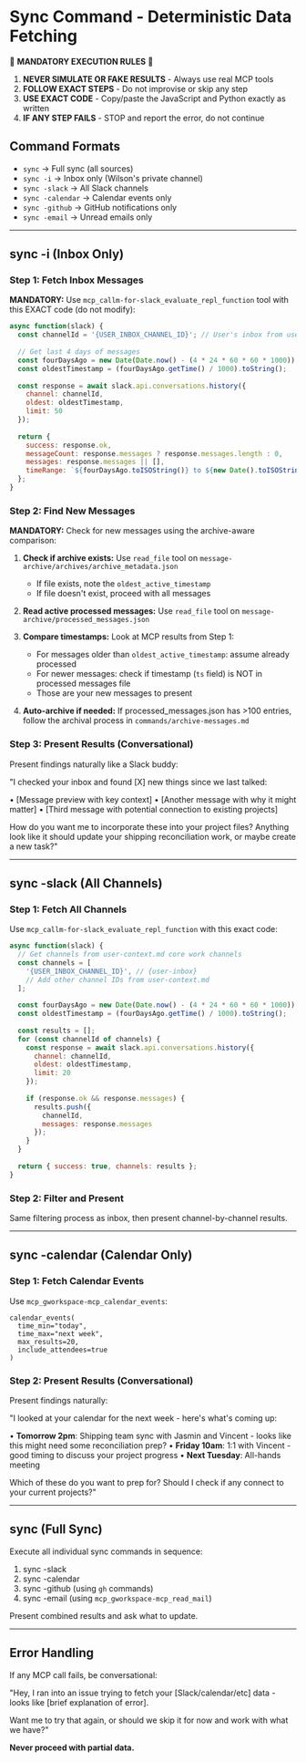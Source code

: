 # Sync Command - Deterministic Data Fetching

🚨 **MANDATORY EXECUTION RULES** 🚨
1. **NEVER SIMULATE OR FAKE RESULTS** - Always use real MCP tools
2. **FOLLOW EXACT STEPS** - Do not improvise or skip any step  
3. **USE EXACT CODE** - Copy/paste the JavaScript and Python exactly as written
4. **IF ANY STEP FAILS** - STOP and report the error, do not continue

## Command Formats
- `sync` → Full sync (all sources)
- `sync -i` → Inbox only (Wilson's private channel)
- `sync -slack` → All Slack channels
- `sync -calendar` → Calendar events only
- `sync -github` → GitHub notifications only
- `sync -email` → Unread emails only

---

## sync -i (Inbox Only)

### Step 1: Fetch Inbox Messages
**MANDATORY:** Use `mcp_callm-for-slack_evaluate_repl_function` tool with this EXACT code (do not modify):

```javascript
async function(slack) {
  const channelId = '{USER_INBOX_CHANNEL_ID}'; // User's inbox from user-context.md
  
  // Get last 4 days of messages
  const fourDaysAgo = new Date(Date.now() - (4 * 24 * 60 * 60 * 1000));
  const oldestTimestamp = (fourDaysAgo.getTime() / 1000).toString();
  
  const response = await slack.api.conversations.history({
    channel: channelId,
    oldest: oldestTimestamp,
    limit: 50
  });
  
  return {
    success: response.ok,
    messageCount: response.messages ? response.messages.length : 0,
    messages: response.messages || [],
    timeRange: `${fourDaysAgo.toISOString()} to ${new Date().toISOString()}`
  };
}
```

### Step 2: Find New Messages
**MANDATORY:** Check for new messages using the archive-aware comparison:

1. **Check if archive exists:** Use `read_file` tool on `message-archive/archives/archive_metadata.json`
   - If file exists, note the `oldest_active_timestamp` 
   - If file doesn't exist, proceed with all messages

2. **Read active processed messages:** Use `read_file` tool on `message-archive/processed_messages.json`

3. **Compare timestamps:** Look at MCP results from Step 1:
   - For messages older than `oldest_active_timestamp`: assume already processed
   - For newer messages: check if timestamp (`ts` field) is NOT in processed messages file
   - Those are your new messages to present

4. **Auto-archive if needed:** If processed_messages.json has >100 entries, follow the archival process in `commands/archive-messages.md`

### Step 3: Present Results (Conversational)
Present findings naturally like a Slack buddy:

"I checked your inbox and found [X] new things since we last talked:

• [Message preview with key context]
• [Another message with why it might matter]
• [Third message with potential connection to existing projects]

How do you want me to incorporate these into your project files? Anything look like it should update your shipping reconciliation work, or maybe create a new task?"

---

## sync -slack (All Channels)

### Step 1: Fetch All Channels
Use `mcp_callm-for-slack_evaluate_repl_function` with this exact code:

```javascript
async function(slack) {
  // Get channels from user-context.md core work channels
  const channels = [
    '{USER_INBOX_CHANNEL_ID}', // {user-inbox}
    // Add other channel IDs from user-context.md
  ];
  
  const fourDaysAgo = new Date(Date.now() - (4 * 24 * 60 * 60 * 1000));
  const oldestTimestamp = (fourDaysAgo.getTime() / 1000).toString();
  
  const results = [];
  for (const channelId of channels) {
    const response = await slack.api.conversations.history({
      channel: channelId,
      oldest: oldestTimestamp,
      limit: 20
    });
    
    if (response.ok && response.messages) {
      results.push({
        channelId,
        messages: response.messages
      });
    }
  }
  
  return { success: true, channels: results };
}
```

### Step 2: Filter and Present
Same filtering process as inbox, then present channel-by-channel results.

---

## sync -calendar (Calendar Only)

### Step 1: Fetch Calendar Events
Use `mcp_gworkspace-mcp_calendar_events`:
```
calendar_events(
  time_min="today", 
  time_max="next week", 
  max_results=20,
  include_attendees=true
)
```

### Step 2: Present Results (Conversational)
Present findings naturally:

"I looked at your calendar for the next week - here's what's coming up:

• **Tomorrow 2pm**: Shipping team sync with Jasmin and Vincent - looks like this might need some reconciliation prep?
• **Friday 10am**: 1:1 with Vincent - good timing to discuss your project progress
• **Next Tuesday**: All-hands meeting

Which of these do you want to prep for? Should I check if any connect to your current projects?"

---

## sync (Full Sync)

Execute all individual sync commands in sequence:
1. sync -slack
2. sync -calendar  
3. sync -github (using `gh` commands)
4. sync -email (using `mcp_gworkspace-mcp_read_mail`)

Present combined results and ask what to update.

---

## Error Handling

If any MCP call fails, be conversational:

"Hey, I ran into an issue trying to fetch your [Slack/calendar/etc] data - looks like [brief explanation of error]. 

Want me to try that again, or should we skip it for now and work with what we have?"

**Never proceed with partial data.**
